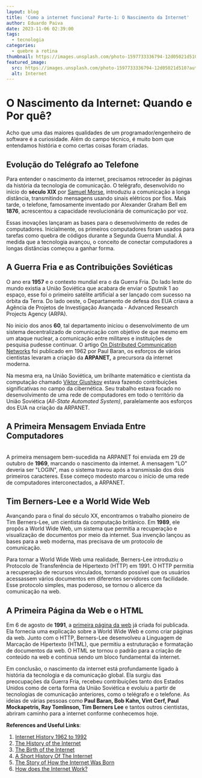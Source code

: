 ```yaml
---
layout: blog
title: 'Como a internet funciona? Parte-1: O Nascimento da Internet'
author: Eduardo Paiva
date: 2023-11-06 02:39:00
tags:
  - tecnologia
categories:
  - quebre a rotina
thumbnail: https://images.unsplash.com/photo-1597733336794-12d05021d510?auto=format&fit=crop&q=80&w=3474&ixlib=rb-4.0.3&ixid=M3wxMjA3fDB8MHxwaG90by1wYWdlfHx8fGVufDB8fHx8fA%3D%3D
featured_image:
  src: https://images.unsplash.com/photo-1597733336794-12d05021d510?auto=format&fit=crop&q=80&w=3474&ixlib=rb-4.0.3&ixid=M3wxMjA3fDB8MHxwaG90by1wYWdlfHx8fGVufDB8fHx8fA%3D%3D
  alt: Internet
---
```


# O Nascimento da Internet: Quando e Por quê?

Acho que uma das maiores qualidades de um programador/engenheiro de software é a curiosidade. Além do campo técnico, é muito bom que entendamos história e como certas coisas foram criadas.

## Evolução do Telégrafo ao Telefone

Para entender o nascimento da internet, precisamos retroceder às páginas da história da tecnologia de comunicação. O telégrafo, desenvolvido no início do **século XIX** por [Samuel Morse](https://www.britannica.com/biography/Samuel-F-B-Morse), introduziu a comunicação a longa distância, transmitindo mensagens usando sinais elétricos por fios. Mais tarde, o telefone, famosamente inventado por Alexander Graham Bell em **1876**, acrescentou a capacidade revolucionária de comunicação por voz.

Essas inovações lançaram as bases para o desenvolvimento de redes de computadores. Inicialmente, os primeiros computadores foram usados para tarefas como quebra de códigos durante a Segunda Guerra Mundial. À medida que a tecnologia avançou, o conceito de conectar computadores a longas distâncias começou a ganhar forma.

## A Guerra Fria e as Contribuições Soviéticas

O ano era **1957** e o contexto mundial era o da Guerra Fria. Do lado leste do mundo existia a União Soviética que acabara de enviar o Sputnik 1 ao espaço, esse foi o primeiro satélite artificial a ser lançado com sucesso na órbita da Terra. Do lado oeste, o Departamento de defesa dos EUA criava a Agência de Projetos de Investigação Avançada - Advanced Research Projects Agency (ARPA).

N﻿o inicio dos anos **60**, tal departamento iniciou o desenvolvimento de um sistema decentralizado de comunicação com objetivo de que mesmo em um ataque nuclear, a comunicação entre militares e instituições de pesquisa pudesse continuar. O artigo [On Distributed Communication Networks](https://www.rand.org/content/dam/rand/pubs/papers/2005/P2626.pdf) foi publicado em 1962 por Paul Baran, os esforços de vários cientistas levaram a criação da **ARPANET,** a precursora da internet moderna.

Na mesma era, na União Soviética, um brilhante matemático e cientista da computação chamado [Viktor Glushkov](https://aeon.co/essays/how-the-soviets-invented-the-internet-and-why-it-didnt-work) estava fazendo contribuições significativas no campo da cibernética. Seu trabalho estava focado no desenvolvimento de uma rede de computadores em todo o território da União Soviética (_All-State Automated System)_, paralelamente aos esforços dos EUA na criação da ARPANET.

## A Primeira Mensagem Enviada Entre Computadores

\
A primeira mensagem bem-sucedida na ARPANET foi enviada em 29 de outubro de **1969**, marcando o nascimento da internet. A mensagem "LO" deveria ser "LOGIN", mas o sistema travou após a transmissão dos dois primeiros caracteres. Esse começo modesto marcou o início de uma rede de computadores interconectados, a ARPANET.

## Tim Berners-Lee e a World Wide Web

Avançando para o final do século XX, encontramos o trabalho pioneiro de Tim Berners-Lee, um cientista da computação britânico. Em **1989**, ele propôs a World Wide Web, um sistema que permitia a recuperação e visualização de documentos por meio da internet. Sua invenção lançou as bases para a web moderna, mas precisava de um protocolo de comunicação.

Para tornar a World Wide Web uma realidade, Berners-Lee introduziu o Protocolo de Transferência de Hipertexto (HTTP) em 1991. O HTTP permitia a recuperação de recursos vinculados, tornando possível que os usuários acessassem vários documentos em diferentes servidores com facilidade. Esse protocolo simples, mas poderoso, se tornou o alicerce da comunicação na web.

## A Primeira Página da Web e o HTML

Em 6 de agosto de **1991**, a [primeira página da web](https://info.cern.ch/hypertext/WWW/TheProject.html) já criada foi publicada. Ela fornecia uma explicação sobre a World Wide Web e como criar páginas da web. Junto com o HTTP, Berners-Lee desenvolveu a Linguagem de Marcação de Hipertexto (HTML), que permitiu a estruturação e formatação de documentos da web. O HTML se tornou o padrão para a criação de conteúdo na web e continua sendo um bloco fundamental da internet.

Em conclusão, o nascimento da internet está profundamente ligado à história da tecnologia e da comunicação global. Ela surgiu das preocupações da Guerra Fria, recebeu contribuições tanto dos Estados Unidos como de certa forma da União Soviética e evoluiu a partir de tecnologias de comunicação anteriores, como o telégrafo e o telefone. As ideias de várias pessoas como **Paul Baran, Bob Kahn, Vint Cerf, Paul Mockapetris, Ray Tomlinson, Tim Berners Lee** e tantos outros cientistas, abriram caminho para a internet conforme conhecemos hoje.

**References and Useful Links**:

1. [Internet History 1962 to 1992](https://www.computerhistory.org/internethistory/)
2. [The History of the Internet](https://www.internetsociety.org/internet/history-internet/)
3. [The Birth of the Internet](https://www.britannica.com/technology/Internet#&gid=2001261457)
4. [﻿A Short History Of The Internet](https://www.scienceandmediamuseum.org.uk/objects-and-stories/short-history-internet)
5. [T﻿he Story of How the Internet Was Born](https://www.youtube.com/watch?v=gl3cT9JUIl8)
6. [H﻿ow does the Internet Work?](https://web.stanford.edu/class/msande91si/www-spr04/readings/week1/InternetWhitepaper.htm)
